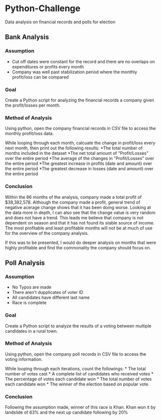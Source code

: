 # Python-Challenge #
Data analysis on financial records and polls for election

## Bank Analysis ##

### Assumption ###
  * Cut off dates were constant for the record and there are no overlaps on expenditures or profits every month
  * Company was well past stabilization period where the monthly profit/loss can be compared

### Goal ###
  Create a Python script for analyzing the financial records a company given the profit/losses per month. 
  
### Method of Analysis ###
  Using python, open the company financial records in CSV file to access the monthly profit/loss data.
  
  While looping through each month, calcuate the change in profit/loss every next month, then print out the following results:
    *The total number of months included in the dataset
    *The net total amount of "Profit/Losses" over the entire period
    *The average of the changes in "Profit/Losses" over the entire period
    *The greatest increase in profits (date and amount) over the entire period
    *The greatest decrease in losses (date and amount) over the entire period
  
  
### Conclusion ###
  Within the 86 months of the analysis, company made a total profit of $38,382,578. Although the company made a profit, general trend of negative acerage change shows that it has been doing worse. Looking at the data more in depth, I can also see that the change value is very random and does not have a trend. This leads me believe that company is not dependent on season and that it has not found its stable source of income. The most profitable and least profitable months will not be at much of use for the overview of the company analysis. 
  
  If this was to be presented, I would do deeper analysis on months that were highly profitable and find the commonality the company should focus on.
  
  
## Poll Analysis ##

### Assumption ###
  * No Typos are made
  * There aren't dupplicates of voter ID
  * All candidates have different last name
  * Race is complete
  
### Goal ###
  Create a Python script to analyze the results of a voting between multiple candidates in a rural town. 
  
### Method of Analysis ###
  Using python, open the company poll records in CSV file to access the voting information.
  
  While looping through each iterations, count the followings:
    * The total number of votes cast
    * A complete list of candidates who received votes
    * The percentage of votes each candidate won
    * The total number of votes each candidate won
    * The winner of the election based on popular vote.
    
### Conclusion ###
  Following the assumption made, winner of this race is Khan. Khan won it by landslide of 63% and the next up candidate following by 20%
